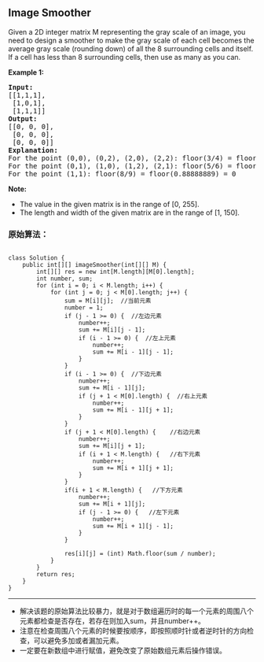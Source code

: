 ## Image Smoother

Given a 2D integer matrix M representing the gray scale of an image, you need to design a smoother to make the gray scale of each cell becomes the average gray scale (rounding down) of all the 8 surrounding cells and itself. If a cell has less than 8 surrounding cells, then use as many as you can.

<strong>Example 1:</strong>
<pre>
<strong>Input:</strong>
[[1,1,1],
 [1,0,1],
 [1,1,1]]
<strong>Output:</strong>
[[0, 0, 0],
 [0, 0, 0],
 [0, 0, 0]]
<strong>Explanation:</strong>
For the point (0,0), (0,2), (2,0), (2,2): floor(3/4) = floor(0.75) = 0
For the point (0,1), (1,0), (1,2), (2,1): floor(5/6) = floor(0.83333333) = 0
For the point (1,1): floor(8/9) = floor(0.88888889) = 0
</pre>

<strong>Note:</strong>

* The value in the given matrix is in the range of [0, 255].
* The length and width of the given matrix are in the range of [1, 150].

### 原始算法：
<pre><code>
class Solution {
    public int[][] imageSmoother(int[][] M) {
        int[][] res = new int[M.length][M[0].length];
        int number, sum;
        for (int i = 0; i < M.length; i++) {
            for (int j = 0; j < M[0].length; j++) {
                sum = M[i][j];  //当前元素
                number = 1;
                if (j - 1 >= 0) {  //左边元素
                    number++;
                    sum += M[i][j - 1];
                    if (i - 1 >= 0) {  //左上元素
                        number++;
                        sum += M[i - 1][j - 1];
                    }
                } 
                if (i - 1 >= 0) {  //下边元素
                    number++;
                    sum += M[i - 1][j];
                    if (j + 1 < M[0].length) {  //右上元素
                        number++;
                        sum += M[i - 1][j + 1];
                    }
                }
                if (j + 1 < M[0].length) {    //右边元素
                    number++;
                    sum += M[i][j + 1];
                    if (i + 1 < M.length) {   //右下元素
                        number++;
                        sum += M[i + 1][j + 1];
                    }
                }
                if(i + 1 < M.length) {   //下方元素
                    number++;
                    sum += M[i + 1][j];
                    if (j - 1 >= 0) {   //左下元素
                        number++;
                        sum += M[i + 1][j - 1];
                    }
                }
                
                res[i][j] = (int) Math.floor(sum / number); 
            }
        }
        return res;
    }
}
</code></pre>  

***
* 解决该题的原始算法比较暴力，就是对于数组遍历时的每一个元素的周围八个元素都检查是否存在，若存在则加入sum，并且number++。
* 注意在检查周围八个元素的时候要按顺序，即按照顺时针或者逆时针的方向检查，可以避免多加或者漏加元素。
* 一定要在新数组中进行赋值，避免改变了原始数组元素后操作错误。